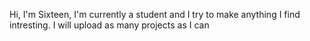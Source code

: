 Hi, I'm Sixteen, I'm currently a student and I try to make anything I find intresting. I will upload as many projects as I can
